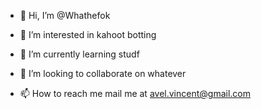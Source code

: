 - 👋 Hi, I’m @Whathefok
- 👀 I’m interested in kahoot botting

- 🌱 I’m currently learning studf
- 💞️ I’m looking to collaborate on whatever
- 📫 How to reach me mail me at avel.vincent@gmail.com

